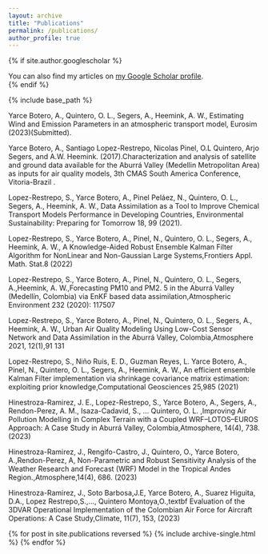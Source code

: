 ```yaml
---
layout: archive
title: "Publications"
permalink: /publications/
author_profile: true
---
```


{% if site.author.googlescholar %}
  <div class="wordwrap">You can also find my articles on <a href="{{site.author.googlescholar}}">my Google Scholar profile</a>.</div>
{% endif %}

{% include base_path %}

Yarce Botero, A., Quintero, O. L., Segers, A., Heemink, A. W., Estimating Wind and Emission Parameters in an atmospheric transport model, Eurosim (2023)(Submitted).

Yarce Botero, A., Santiago Lopez-Restrepo, Nicolas Pinel, O.L Quintero, Arjo Segers, and A.W. Heemink. (2017).Characterization and analysis of satellite and ground data available for the Aburrá Valley (Medellin Metropolitan Area) as inputs for air quality models, 3th CMAS South America Conference, Vitoria-Brazil .

Lopez-Restrepo, S., Yarce Botero, A., Pinel Peláez, N., Quintero, O. L., Segers, A., Heemink, A. W., Data Assimilation as a Tool to Improve Chemical Transport Models Performance in Developing Countries, Environmental Sustainability: Preparing for Tomorrow 18, 99 (2021).

Lopez-Restrepo, S., Yarce Botero, A., Pinel, N., Quintero, O. L., Segers, A., Heemink, A. W., A Knowledge-Aided Robust Ensemble Kalman Filter Algorithm for NonLinear and Non-Gaussian Large Systems,Frontiers Appl. Math. Stat.8 (2022)

Lopez-Restrepo, S., Yarce Botero, A., Pinel, N., Quintero, O. L., Segers, A.,Heemink, A. W.,Forecasting PM10 and PM2. 5 in the Aburrá Valley (Medellín, Colombia) via EnKF based data assimilation,Atmospheric Environment 232 (2020): 117507

Lopez-Restrepo, S., Yarce Botero, A., Pinel, N., Quintero, O. L., Segers, A., Heemink, A. W., Urban Air Quality Modeling Using Low-Cost Sensor Network and Data Assimilation in the Aburrá Valley, Colombia,Atmosphere 2021, 12(1),91 131

Lopez-Restrepo, S., Niño Ruis, E. D., Guzman Reyes, L. Yarce Botero, A., Pinel, N., Quintero, O. L., Segers, A., Heemink, A. W., An efficient ensemble Kalman Filter implementation via shrinkage covariance matrix estimation: exploiting prior knowledge,Computational Geosciences 25,985 (2021)

Hinestroza-Ramirez, J. E., Lopez-Restrepo, S., Yarce Botero, A., Segers, A., Rendon-Perez, A. M., Isaza-Cadavid, S., ... Quintero, O. L. ,Improving Air Pollution Modelling in Complex Terrain with a Coupled WRF–LOTOS–EUROS Approach: A Case Study in Aburrá Valley, Colombia,Atmosphere, 14(4), 738.(2023)

Hinestroza-Ramirez, J., Rengifo-Castro, J., Quintero, O., Yarce Botero, A.,Rendon-Perez, A, Non-Parametric and Robust Sensitivity Analysis of the Weather Research and Forecast (WRF) Model in the Tropical Andes Region.,Atmosphere,14(4), 686. (2023)

Hinestroza-Ramirez, J., Soto Barbosa,J.E, Yarce Botero, A., Suarez Higuita, D.A., Lopez Restrepo,S.,..., Quintero Montoya,O.,textbf Evaluation of the 3DVAR Operational Implementation of the Colombian Air Force for Aircraft Operations: A Case Study,Climate, 11(7), 153, (2023)

{% for post in site.publications reversed %}
  {% include archive-single.html %}
{% endfor %}
